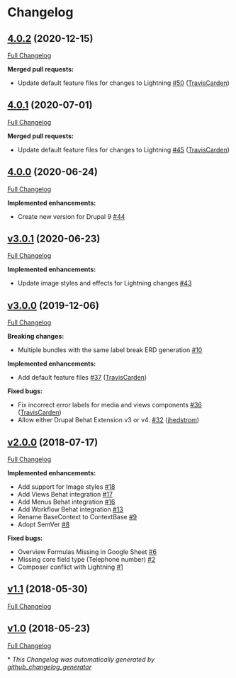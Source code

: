 # Changelog

## [4.0.2](https://github.com/acquia/drupal-spec-tool/tree/4.0.2) (2020-12-15)

[Full Changelog](https://github.com/acquia/drupal-spec-tool/compare/4.0.1...4.0.2)

**Merged pull requests:**

- Update default feature files for changes to Lightning [\#50](https://github.com/acquia/drupal-spec-tool/pull/50) ([TravisCarden](https://github.com/TravisCarden))

## [4.0.1](https://github.com/acquia/drupal-spec-tool/tree/4.0.1) (2020-07-01)

[Full Changelog](https://github.com/acquia/drupal-spec-tool/compare/4.0.0...4.0.1)

**Merged pull requests:**

- Update default feature files for changes to Lightning [\#45](https://github.com/acquia/drupal-spec-tool/pull/45) ([TravisCarden](https://github.com/TravisCarden))

## [4.0.0](https://github.com/acquia/drupal-spec-tool/tree/4.0.0) (2020-06-24)

[Full Changelog](https://github.com/acquia/drupal-spec-tool/compare/v3.0.1...4.0.0)

**Implemented enhancements:**

- Create new version for Drupal 9 [\#44](https://github.com/acquia/drupal-spec-tool/issues/44)

## [v3.0.1](https://github.com/acquia/drupal-spec-tool/tree/v3.0.1) (2020-06-23)

[Full Changelog](https://github.com/acquia/drupal-spec-tool/compare/v3.0.0...v3.0.1)

**Implemented enhancements:**

- Update image styles and effects for Lightning changes [\#43](https://github.com/acquia/drupal-spec-tool/issues/43)

## [v3.0.0](https://github.com/acquia/drupal-spec-tool/tree/v3.0.0) (2019-12-06)

[Full Changelog](https://github.com/acquia/drupal-spec-tool/compare/v2.0.0...v3.0.0)

**Breaking changes:**

- Multiple bundles with the same label break ERD generation [\#10](https://github.com/acquia/drupal-spec-tool/issues/10)

**Implemented enhancements:**

- Add default feature files [\#37](https://github.com/acquia/drupal-spec-tool/pull/37) ([TravisCarden](https://github.com/TravisCarden))

**Fixed bugs:**

- Fix incorrect error labels for media and views components [\#36](https://github.com/acquia/drupal-spec-tool/pull/36) ([TravisCarden](https://github.com/TravisCarden))
- Allow either Drupal Behat Extension v3 or v4. [\#32](https://github.com/acquia/drupal-spec-tool/pull/32) ([jhedstrom](https://github.com/jhedstrom))

## [v2.0.0](https://github.com/acquia/drupal-spec-tool/tree/v2.0.0) (2018-07-17)

[Full Changelog](https://github.com/acquia/drupal-spec-tool/compare/v1.1...v2.0.0)

**Implemented enhancements:**

- Add support for Image styles [\#18](https://github.com/acquia/drupal-spec-tool/issues/18)
- Add Views Behat integration [\#17](https://github.com/acquia/drupal-spec-tool/issues/17)
- Add Menus Behat integration [\#16](https://github.com/acquia/drupal-spec-tool/issues/16)
- Add Workflow Behat integration [\#13](https://github.com/acquia/drupal-spec-tool/issues/13)
- Rename BaseContext to ContextBase [\#9](https://github.com/acquia/drupal-spec-tool/issues/9)
- Adopt SemVer [\#8](https://github.com/acquia/drupal-spec-tool/issues/8)

**Fixed bugs:**

- Overview Formulas Missing in Google Sheet [\#6](https://github.com/acquia/drupal-spec-tool/issues/6)
- Missing core field type \(Telephone number\) [\#2](https://github.com/acquia/drupal-spec-tool/issues/2)
- Composer conflict with Lightning [\#1](https://github.com/acquia/drupal-spec-tool/issues/1)

## [v1.1](https://github.com/acquia/drupal-spec-tool/tree/v1.1) (2018-05-30)

[Full Changelog](https://github.com/acquia/drupal-spec-tool/compare/v1.0...v1.1)

## [v1.0](https://github.com/acquia/drupal-spec-tool/tree/v1.0) (2018-05-23)

[Full Changelog](https://github.com/acquia/drupal-spec-tool/compare/3e221aaa39bf705df13eeb3f56a2b1f02df9e25c...v1.0)



\* *This Changelog was automatically generated by [github_changelog_generator](https://github.com/github-changelog-generator/github-changelog-generator)*
